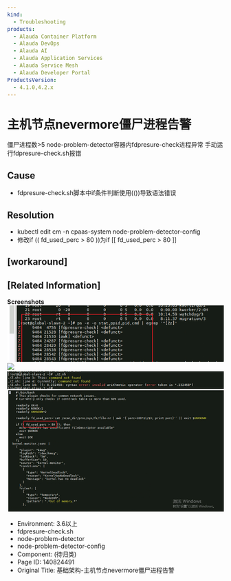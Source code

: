 ```yaml
---
kind:
  - Troubleshooting
products:
  - Alauda Container Platform
  - Alauda DevOps
  - Alauda AI
  - Alauda Application Services
  - Alauda Service Mesh
  - Alauda Developer Portal
ProductsVersion:
  - 4.1.0,4.2.x
---
```

<!-- A type of document that involves encountering a fault, diagnosing it, performing root cause analysis, and providing solutions. -->

# 主机节点nevermore僵尸进程告警

僵尸进程数>5 node-problem-detector容器内fdpresure-check进程异常 手动运行fdpresure-check.sh报错

## Cause
- fdpresure-check.sh脚本中if条件判断使用(())导致语法错误

## Resolution
- kubectl edit cm -n cpaas-system node-problem-detector-config
- 修改if (( fd_used_perc > 80 ))为if [[ fd_used_perc > 80 ]]

## [workaround]

## [Related Information]
**Screenshots**
![](assets/ji-chu-jia-gou-zhu-ji-jie-dian-nevermorejiang-shi-jin-cheng-gao-jing/image2023-3-28_14-7-10.png)
![](https://jira.alauda.cn/secure/attachment/134894/134894_Snipaste_2023-02-06_14-03-50.png)
![](assets/ji-chu-jia-gou-zhu-ji-jie-dian-nevermorejiang-shi-jin-cheng-gao-jing/image2023-3-28_14-12-1.png)
![](assets/ji-chu-jia-gou-zhu-ji-jie-dian-nevermorejiang-shi-jin-cheng-gao-jing/image2023-3-28_14-14-44.png)
- Environment: 3.6以上
- fdpresure-check.sh
- node-problem-detector
- node-problem-detector-config
- Component: (待归类)
- Page ID: 140824491
- Original Title: 基础架构-主机节点nevermore僵尸进程告警
